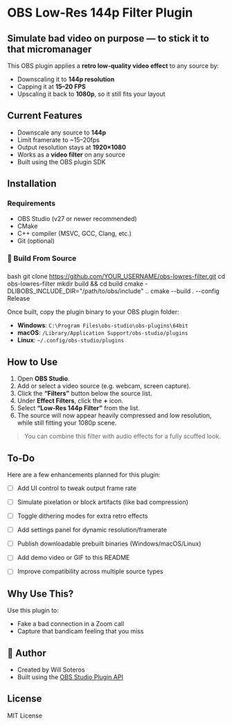 #  OBS Low-Res 144p Filter Plugin

##  Simulate bad video on purpose — to stick it to that micromanager

This OBS plugin applies a **retro low-quality video effect** to any source by:

- Downscaling it to **144p resolution**
- Capping it at **15–20 FPS**
- Upscaling it back to **1080p**, so it still fits your layout


## Current Features

- Downscale any source to **144p**
- Limit framerate to ~15–20fps
- Output resolution stays at **1920×1080**
- Works as a **video filter** on any source
- Built using the OBS plugin SDK

## Installation

### Requirements

- OBS Studio (v27 or newer recommended)
- CMake
- C++ compiler (MSVC, GCC, Clang, etc.)
- Git (optional)

### 🧱 Build From Source

###
bash
git clone https://github.com/YOUR_USERNAME/obs-lowres-filter.git
cd obs-lowres-filter
mkdir build && cd build
cmake -DLIBOBS_INCLUDE_DIR="/path/to/obs/include" ..
cmake --build . --config Release


Once built, copy the plugin binary to your OBS plugin folder:

- **Windows**: `C:\Program Files\obs-studio\obs-plugins\64bit`
- **macOS**: `/Library/Application Support/obs-studio/plugins`
- **Linux**: `~/.config/obs-studio/plugins`


##  How to Use

1. Open **OBS Studio**.
2. Add or select a video source (e.g. webcam, screen capture).
3. Click the **“Filters”** button below the source list.
4. Under **Effect Filters**, click the **+** icon.
5. Select **“Low-Res 144p Filter”** from the list.
6. The source will now appear heavily compressed and low resolution, while still fitting your 1080p scene.

>   You can combine this filter with audio effects for a fully scuffed look.



##  To-Do

Here are a few enhancements planned for this plugin:

- [ ] Add UI control to tweak output frame rate
- [ ] Simulate pixelation or block artifacts (like bad compression)
- [ ] Toggle dithering modes for extra retro effects
- [ ] Add settings panel for dynamic resolution/framerate
- [ ] Publish downloadable prebuilt binaries (Windows/macOS/Linux)
- [ ] Add demo video or GIF to this README
- [ ] Improve compatibility across multiple source types


##  Why Use This?

Use this plugin to:

- Fake a bad connection in a Zoom call
- Capture that bandicam feeling that you miss



## 👤 Author

- Created by Will Soteros 
- Built using the [OBS Studio Plugin API](https://github.com/obsproject/obs-studio)


##  License

MIT License
